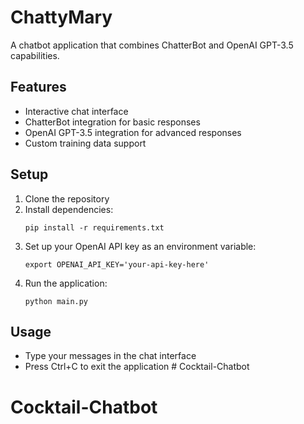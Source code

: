 # ChattyMary

A chatbot application that combines ChatterBot and OpenAI GPT-3.5 capabilities.

## Features
- Interactive chat interface
- ChatterBot integration for basic responses
- OpenAI GPT-3.5 integration for advanced responses
- Custom training data support

## Setup
1. Clone the repository
2. Install dependencies:
   ```
   pip install -r requirements.txt
   ```
3. Set up your OpenAI API key as an environment variable:
   ```
   export OPENAI_API_KEY='your-api-key-here'
   ```
4. Run the application:
   ```
   python main.py
   ```

## Usage
- Type your messages in the chat interface
- Press Ctrl+C to exit the application # Cocktail-Chatbot
# Cocktail-Chatbot
